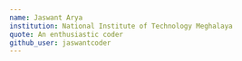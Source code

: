 ```yaml
---
name: Jaswant Arya
institution: National Institute of Technology Meghalaya
quote: An enthusiastic coder
github_user: jaswantcoder
---
```

